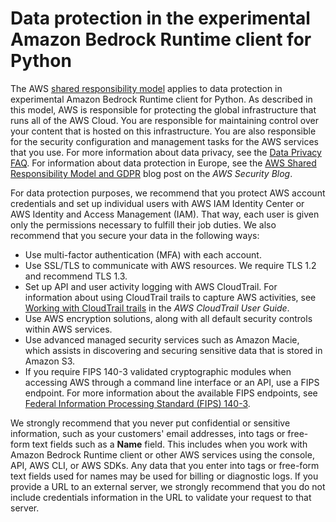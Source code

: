 # Data protection in the experimental Amazon Bedrock Runtime client for Python<a name="data-protection"></a>

The AWS [shared responsibility model](https://aws.amazon.com/compliance/shared-responsibility-model/) applies to data protection in experimental Amazon Bedrock Runtime client for Python. As described in this model, AWS is responsible for protecting the global infrastructure that runs all of the AWS Cloud. You are responsible for maintaining control over your content that is hosted on this infrastructure. You are also responsible for the security configuration and management tasks for the AWS services that you use. For more information about data privacy, see the [Data Privacy FAQ](https://aws.amazon.com/compliance/data-privacy-faq/). For information about data protection in Europe, see the [AWS Shared Responsibility Model and GDPR](https://aws.amazon.com/blogs/security/the-aws-shared-responsibility-model-and-gdpr/) blog post on the *AWS Security Blog*.

For data protection purposes, we recommend that you protect AWS account credentials and set up individual users with AWS IAM Identity Center or AWS Identity and Access Management (IAM). That way, each user is given only the permissions necessary to fulfill their job duties. We also recommend that you secure your data in the following ways:
+ Use multi-factor authentication (MFA) with each account.
+ Use SSL/TLS to communicate with AWS resources. We require TLS 1.2 and recommend TLS 1.3.
+ Set up API and user activity logging with AWS CloudTrail. For information about using CloudTrail trails to capture AWS activities, see [Working with CloudTrail trails](https://docs.aws.amazon.com/awscloudtrail/latest/userguide/cloudtrail-trails.html) in the *AWS CloudTrail User Guide*.
+ Use AWS encryption solutions, along with all default security controls within AWS services.
+ Use advanced managed security services such as Amazon Macie, which assists in discovering and securing sensitive data that is stored in Amazon S3.
+ If you require FIPS 140-3 validated cryptographic modules when accessing AWS through a command line interface or an API, use a FIPS endpoint. For more information about the available FIPS endpoints, see [Federal Information Processing Standard (FIPS) 140-3](https://aws.amazon.com/compliance/fips/).

We strongly recommend that you never put confidential or sensitive information, such as your customers' email addresses, into tags or free-form text fields such as a **Name** field. This includes when you work with Amazon Bedrock Runtime client or other AWS services using the console, API, AWS CLI, or AWS SDKs. Any data that you enter into tags or free-form text fields used for names may be used for billing or diagnostic logs. If you provide a URL to an external server, we strongly recommend that you do not include credentials information in the URL to validate your request to that server.

